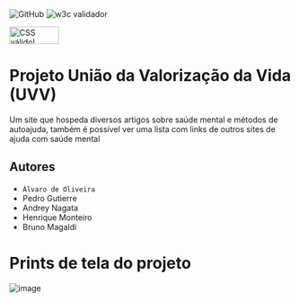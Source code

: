 <img alt="GitHub" src="https://img.shields.io/github/license/Alvaro-Siqueira-Silva/2emia-projeto">
<img alt="w3c validador" src="https://img.shields.io/w3c-validation/html?targetUrl=https%3A%2F%2Falvaro-siqueira-silva.github.io%2F2emia-projeto%2F">  

<p>
<a href="http://jigsaw.w3.org/css-validator/check/referer">
    <img style="border:0;width:88px;height:31px"
        src="http://jigsaw.w3.org/css-validator/images/vcss-blue"
        alt="CSS válido!" />
    </a>
</p>

# Projeto União da Valorização da Vida (UVV)
Um site que hospeda diversos artigos sobre saúde mental e métodos de autoajuda, também é possível ver uma lista com links de outros sites de ajuda com saúde mental 
## Autores
- ` Álvaro de Oliveira `
- Pedro Gutierre
- Andrey Nagata
- Henrique Monteiro
- Bruno Magaldi

# Prints de tela do projeto
![image](https://user-images.githubusercontent.com/84384180/203592319-bceeec90-ada1-4716-be4c-65a14e5d5a63.png)
